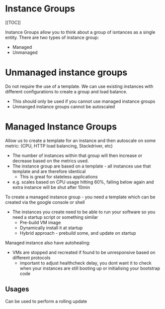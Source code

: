 # Instance Groups

[[TOC]]

Instance Groups allow you to think about a group of isntances as a single entity. There are two types of instance group:
* Managed
* Unmanaged

# Unmanaged instance groups
Do not require the use of a template. We can use existing instances with different configurations to create a group and load balance. 
* This should only be used if you cannot use managed instance groups
* Unmanged instance groups cannot be autoscaled

# Managed Instance Groups
Allow us to create a template for an instance and then autoscale on some metric: (CPU, HTTP load balancing, Stackdriver, etc)

* The number of instances within that group will then increase or decrease based on the metrics used.  
* The instance group are based on a template - all instances use that template and are therefore identical
    * This is great for stateless applications
* e.g. scales based on CPU usage hitting 60%, falling below again and extra instance will be shut after 10min

To create a managed instance group - you need a template which can be created via the google console or shell
* The instances you create need to be able to run your software so you need a startup script or something similar
    * Pre-build VM image
    * Dynamically install it at startup
    * Hybrid approach - prebuild some, and update on startup

Managed instance also have autohealing:
* VMs are stopped and recreated if found to be unresponsive based on different protocols
    * important to adjust healthcheck delay, you dont want it to check when your instances are still booting up or initialising your bootstrap code

## Usages

Can be used to perform a rolling update






